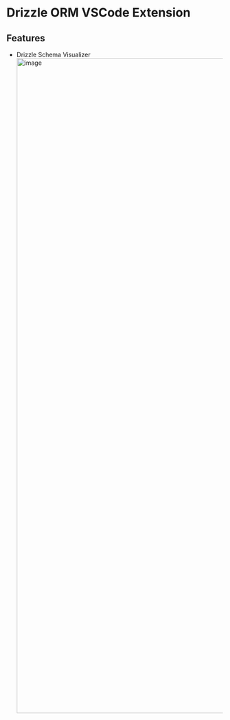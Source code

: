 # Drizzle ORM VSCode Extension

## Features

- Drizzle Schema Visualizer
  <img width="1521" alt="image" src="https://github.com/user-attachments/assets/b5c50181-f676-4d47-9366-41ea2b7edf49">
